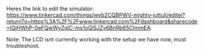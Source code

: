 Heres the link to edit the simulator: https://www.tinkercad.com/things/jeyb2CQBPWV-mighty-juttuli/editel?returnTo=https%3A%2F%2Fwww.tinkercad.com%2Fdashboard&sharecode=IQjHWhP-0eFQwWyZqlC-ms1oQl5JZv6BnRb65CImmEA

Note: The LCD isnt currently working with the setup we have now, must troubleshoot.
